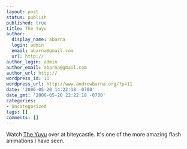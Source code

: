 ```yaml
---
layout: post
status: publish
published: true
title: The Yuyu
author:
  display_name: abarna
  login: admin
  email: abarna@gmail.com
  url: http://
author_login: admin
author_email: abarna@gmail.com
author_url: http://
wordpress_id: 11
wordpress_url: http://www.andrewbarna.org/?p=11
date: '2006-05-20 14:22:18 -0700'
date_gmt: '2006-05-20 22:22:18 -0700'
categories:
- Uncategorized
tags: []
comments: []
---
```

Watch [The Yuyu](https://bitey.com/yuyu/) over at biteycastle. It's one of the more amazing flash animations I have seen.